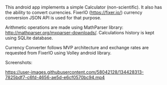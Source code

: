 This android app implements a simple Calculator (non-scientific). It also has the ability to convert currencies. FixerIO (https://fixer.io/) currency conversion JSON API is used for that purpose.

Arithmetic operations are made using MathParser library: http://mathparser.org/mxparser-downloads/. Calculations history is kept using SQLite database.

Currency Converter follows MVP architecture and exchange rates are requested from FixerIO using Volley android library.


Screenshots:



https://user-images.githubusercontent.com/58042128/134428313-7825bdf7-c6fd-4656-ae5d-e6cf0570bc94.mp4

